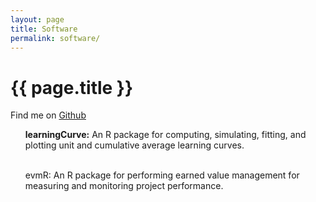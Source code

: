 ```yaml
---
layout: page
title: Software
permalink: software/
---
```


<h1 class="post-title">{{ page.title }}</h1>

Find me on [Github](https://github.com/bradleyboehmke)

<ul>
<p>
<b>learningCurve:</b> An R package for computing, simulating, fitting, and plotting unit and cumulative average learning curves. <a href="https://github.com/bradleyboehmke/learningCurve" style="color:#303030;"><i class="fa fa-github" style="font-size:1em"></i></a>
</p>
<p>
<br>evmR:</b> An R package for performing earned value management for measuring and monitoring project performance. <a href="https://github.com/bradleyboehmke/evmR" style="color:#303030;"><i class="fa fa-github" style="font-size:1em"></i></a>
</p>
</ul>
